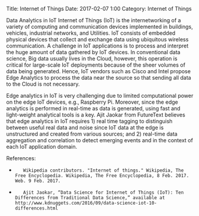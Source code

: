 Title: Internet of Things
Date: 2017-02-07 1:00
Category: Internet of Things


Data Analytics in IoT
Internet of Things (IoT) is the internetworking of a variety of computing and communication devices implemented in buildings, vehicles, industrial networks, and Utilities. IoT consists of embedded physical devices that collect and exchange data using ubiquitous wireless communication. A challenge in IoT applications is to process and interpret the huge amount of data gathered by IoT devices. In conventional data science, Big data usually lives in the Cloud, however, this operation is critical for large-scale IoT deployments because of the sheer volumes of data being generated. Hence, IoT vendors such as Cisco and Intel propose Edge Analytics to process the data near the source so that sending all data to the Cloud is not necessary.

Edge analytics in IoT is very challenging due to limited computational power on the edge IoT devices, e.g., Raspberry Pi. Moreover, since the edge analytics is performed in real-time as data is generated, using fast and light-weight analytical tools is a key. Ajit Jaokar from FutureText believes that edge analytics in IoT requires 1) real time tagging to distinguish between useful real data and noise since IoT data at the edge is unstructured and created from various sources; and 2) real-time data aggregation and correlation to detect emerging events and in the context of each IoT application domain.

 
References:
-        Wikipedia contributors. "Internet of things." Wikipedia, The Free Encyclopedia. Wikipedia, The Free Encyclopedia, 8 Feb. 2017. Web. 9 Feb. 2017.

-        Ajit Jaokar, “Data Science for Internet of Things (IoT): Ten Differences from Traditional Data Science,” available at http://www.kdnuggets.com/2016/09/data-science-iot-10-differences.html

 